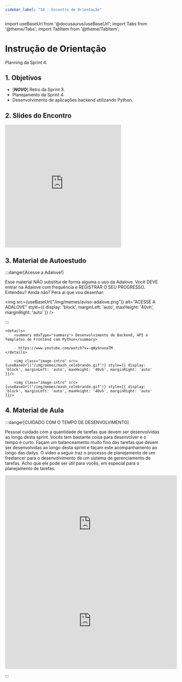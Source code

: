```yaml
---
sidebar_label: "10 - Encontro de Orientação"
---
```


import useBaseUrl from '@docusaurus/useBaseUrl';
import Tabs from '@theme/Tabs';
import TabItem from '@theme/TabItem';

# Instrução de Orientação	

Planning da Sprint 4.

## 1. Objetivos

- [***NOVO***] Retro da Sprint 3.
- Planejamento da Sprint 4.
- Desenvolvimento de aplicações backend utilizando Python.

## 2. Slides do Encontro

<iframe src="https://docs.google.com/presentation/d/e/2PACX-1vQK9E9eQ-sZ0WA3lZ2nY5YxGMBEBZ5S_X6YklYl8EwF0J3BfV3xMtT7AwADQhD9W5ZGvgMjCDb9llV5/embed?start=false&loop=false&delayms=3000" frameborder="0" width="75%" height="400" allowfullscreen="true" mozallowfullscreen="true" webkitallowfullscreen="true" style={{ display: 'block', marginLeft: 'auto', marginRight: 'auto' }}></iframe>


## 3. Material de Autoestudo

:::danger[Acesse a Adalove!]

Esse material NÃO substitui de forma alguma o uso da Adalove. Você DEVE entrar na Adalove com frequência e REGISTRAR O SEU PROGRESSO. Entendeu? Ainda não? Pera aí que vou desenhar:

<img src={useBaseUrl("/img/memes/aviso-adalove.png")} alt="ACESSE A ADALOVE" style={{ display: 'block', marginLeft: 'auto', maxHeight: '40vh', marginRight: 'auto' }} />

:::

<Tabs>
  <TabItem value="autoestudos-obrigatorios" label="📘 Autoestudos Obrigatórios" default>
     
    <details> 
        <summary mdxType="summary"> Desenvolvimento de Backend, API e Templates de Frontend com Python</summary>

        - https://www.youtube.com/watch?v=-qWySnuoaTM
    </details> 
    
  </TabItem>
  <TabItem value="autoestudos-opcionais" label="📔 Autoestudos Opcionais">
     
        <img class="image-intro" src={useBaseUrl("/img/memes/mash_celebrando.gif")} style={{ display: 'block', marginLeft: 'auto', maxHeight: '40vh', marginRight: 'auto' }}/>

  </TabItem>
  <TabItem value="autoestudos-adicionais" label="📓 Autoestudos Adicionais">
    
        <img class="image-intro" src={useBaseUrl("/img/memes/mash_celebrando.gif")} style={{ display: 'block', marginLeft: 'auto', maxHeight: '40vh', marginRight: 'auto' }}/>
    
  </TabItem>
</Tabs>


## 4. Material de Aula

:::danger[CUIDADO COM O TEMPO DE DESENVOLVIMENTO]

Pessoal cuidado com a quantidade de tarefas que devem ser desenvolvidas ao longo desta sprint.
Vocês tem bastante coisa para desenvolver e o tempo é curto.
Façam um balanceamento muito fino das tarefas que devem ser desenvolvidas ao longo desta sprint e façam este acompanhamento ao longo das dailys.
O vídeo a seguir traz o processo de planejamento de um freelancer para o desenvolvimento de um sistema de gerenciamento de tarefas. Acho que ele pode ser útil para vocês, em especial para o planejamento de tarefas.

<iframe width="560" height="315" src="https://www.youtube.com/embed/7ApK93G2kSI?si=RI337vc2kPmBkpFu" title="YouTube video player" frameborder="0" allow="accelerometer; autoplay; clipboard-write; encrypted-media; gyroscope; picture-in-picture; web-share" allowfullscreen></iframe>

<iframe width="560" height="315" src="https://www.youtube.com/embed/tELWnKCVd9k?si=JhvaKgF82f6xY3fK" title="YouTube video player" frameborder="0" allow="accelerometer; autoplay; clipboard-write; encrypted-media; gyroscope; picture-in-picture; web-share" allowfullscreen></iframe>

:::